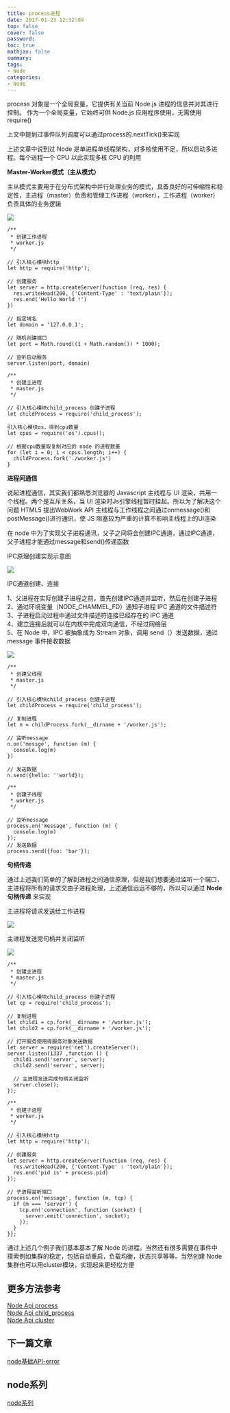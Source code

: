 ```yaml
---
title: process进程 
date: 2017-01-23 12:32:09
top: false
cover: false
password:
toc: true
mathjax: false
summary: 
tags:
- Node
categories:
- Node
---
```


process 对象是一个全局变量，它提供有关当前 Node.js 进程的信息并对其进行控制。 作为一个全局变量，它始终可供 Node.js 应用程序使用，无需使用 require()<br/>

上文中提到过事件队列调度可以通过process的.nextTick()来实现<br/>

上述文章中说到过 Node 是单进程单线程架构，对多核使用不足，所以启动多进程。每个进程一个 CPU 以此实现多核 CPU 的利用<br/>

**Master-Worker模式（主从模式）**

主从模式主要用于在分布式架构中并行处理业务的模式，具备良好的可伸缩性和稳定性，主进程（master）负责和管理工作进程（worker），工作进程（worker）负责具体的业务逻辑<br/>

<img src="https://github.com/MarsPen/-notes-summary/blob/master/images/master-worker.png"><br/>

```
/**
 * 创建工作进程
 * worker.js
 */

// 引入核心模块http
let http = require('http');

// 创建服务
let server = http.createServer(function (req, res) {
  res.writeHead(200, {'Content-Type' : 'text/plain'});
  res.end('Hello World !')
})

// 指定域名
let domain = '127.0.0.1';

// 随机创建端口
let port = Math.round((1 + Math.random()) * 1000);

// 监听启动服务
server.listen(port, domain)
```

```
/**
 * 创建主进程
 * master.js
 */

// 引入核心模块child_process 创建子进程
let childProcess = require('child_process');

引入核心模块os，得到cpu数量
let cpus = require('os').cpus();

// 根据cpu数量取复制对应的 node 的进程数量
for (let i = 0; i < cpus.length; i++) {
  childProcess.fork('./worker.js')
}

```


**进程间通信**<br/>

说起进程通信，其实我们都熟悉浏览器的 Javascript 主线程与 UI 渲染，共用一个线程。两个是互斥关系，当 UI 渲染时Js引擎线程暂时挂起。所以为了解决这个问题 HTML5 提出WebWork API 主线程与工作线程之间通过onmessage()和postMessage()进行通讯，使 JS 阻塞较为严重的计算不影响主线程上的UI渲染<br/>

在 node 中为了实现父子进程通讯，父子之间将会创建IPC通道，通过IPC通道，父子进程才能通过message和send()传递函数<br/>

IPC原理创建实现示意图<br/>

<img src="https://github.com/MarsPen/-notes-summary/blob/master/images/ipc.png"><br/>


IPC通道创建、连接<br/>

1、父进程在实际创建子进程之前，首先创建IPC通道并监听，然后在创建子进程<br/>
2、通过环境变量（NODE_CHAMMEL_FD）通知子进程 IPC 通道的文件描述符<br/>
3、子进程启动过程中通过文件描述符连接已经存在的 IPC 通道<br/>
4、建立连接后就可以在内核中完成双向通信，不经过网络层<br/>
5、在 Node 中，IPC 被抽象成为 Stream 对象，调用 send（）发送数据，通过 message 事件接收数据<br/>

<img src="https://github.com/MarsPen/-notes-summary/blob/master/images/ipc-create.png"><br/>

```
/**
 * 创建父线程
 * master.js
 */

// 引入核心模块child_process 创建子进程
let childProcess = require('child_process');

// 复制进程
let n = childProcess.fork(__dirname + '/worker.js');

// 监听message
n.on('messge', function (m) {
  console.log(m)
})

// 发送数据
n.send({hello: ''world});
```

```
/**
 * 创建子线程
 * worker.js
 */

// 监听message
process.on('message', function (m) {
  console.log(m)
});
// 发送数据
process.send({foo: 'bar'});
```

**句柄传递**<br/>

通过上述我们简单的了解到进程之间通信原理，但是我们想要通过监听一个端口，主进程将所有的请求交由子进程处理，上述通信远远不够的，所以可以通过 **Node句柄传递** 来实现<br/>

主进程将请求发送给工作进程<br/>

<img src="https://github.com/MarsPen/-notes-summary/blob/master/images/process-send.png"><br/>

主进程发送完句柄并关闭监听<br/>

<img src="https://github.com/MarsPen/-notes-summary/blob/master/images/process-on.png"><br/>

```
/**
 * 创建主进程
 * master.js
 */

// 引入核心模块child_process 创建子进程
let cp = require('child_process');

// 复制进程
let child1 = cp.fork(__dirname + '/worker.js');
let child2 = cp.fork(__dirname + '/worker.js');

// 打开服务使用得服务对象发送数据
let server = require('net').createServer();
server.listen(1337 ,function () {
  child1.send('server', server);
  child2.send('server', server);
  
  // 主进程发送完成句柄关闭监听
  server.close();
});
```

```
/**
 * 创建子进程
 * worker.js
 */
 
// 引入核心模块http
let http = require('http');

// 创建服务
let server = http.createServer(function (req, res) {
  res.writeHead(200, {'Content-Type' : 'text/plain'});
  res.end('pid is' + process.pid)
});

// 子进程监听端口
process.on('message', function (m, tcp) {
  if (m === 'server') {
    tcp.on('connection', function (socket) {
      server.emit('connection', socket);
    });
  }
}};

```

通过上述几个例子我们基本基本了解 Node 的进程。当然还有很多需要在事件中摸索例如集群的稳定，包括自动重启，负载均衡，状态共享等等。当然创建 Node 集群也可以用cluster模块，实现起来更轻松方便<br/>


## 更多方法参考<br/>
<a href='http://nodejs.cn/api/process.html'>Node Api process</a><br/>
<a href='http://nodejs.cn/api/child_process.html'>Node Api child_process</a><br/>
<a href='http://nodejs.cn/api/cluster.html'>Node Api cluster</a><br/>



## 下一篇文章
<a href='https://github.com/MarsPen/-notes-summary/blob/master/node/error.md'>node基础API-error</a>

## node系列
<a href='https://github.com/MarsPen/-notes-summary/blob/master/node/index.md'>node系列</a>















